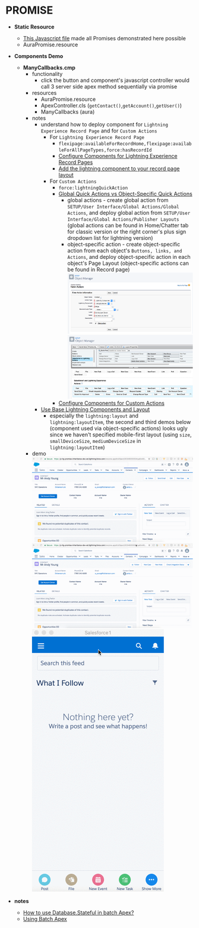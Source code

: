 # PROMISE

* **Static Resource**
  * [This Javascript file](../assets/AuraPromise.js) made all Promises demonstrated here possible
  * AuraPromise.resource

* **Components Demo**
  * **ManyCallbacks.cmp**
    * functionality
      * click the button and component's javascript controller would call 3 server side apex method sequentially via promise
    * resources
      * AuraPromise.resource
      * ApexController.cls (`getContact()`,`getAccount()`,`getUser()`)
      * ManyCallbacks (aura)
    * notes
      * understand how to deploy component for `Lightning Experience Record Page` and for `Custom Actions`
        * For `Lightning Experience Record Page`
          * `flexipage:availableForRecordHome,flexipage:availableForAllPageTypes,force:hasRecordId`
          * [Configure Components for Lightning Experience Record Pages](https://developer.salesforce.com/docs/atlas.en-us.lightning.meta/lightning/components_config_for_app_builder_record_home.htm)
          * [Add the lightning component to your record page layout](http://www.forcewizard.com/blog/adding-lightning-components-lightning-experience)
        * For `Custom Actions`
          * `force:lightningQuickAction`
          * [Global Quick Actions vs Object-Specific Quick Actions](https://trailhead.salesforce.com/modules/salesforce1_mobile_app)
            * global actions - create global action from `SETUP/User Interface/Global Actions/Global Actions`, and deploy global action from `SETUP/User Interface/Global Actions/Publisher Layouts` (global actions can be found in Home/Chatter tab for classic version or the right corner's plus sign dropdown list for lightning version)
            * object-specific action - create object-specific action from each object's `Buttons, links, and Actions`, and deploy object-specific action in each object's Page Layout (object-specific actions can be found in Record page)
            ![1.png](/screenshots/1.png)
            ![2.png](/screenshots/2.png)
          * [Configure Components for Custom Actions](https://developer.salesforce.com/docs/atlas.en-us.lightning.meta/lightning/components_using_lex_s1_config_action.htm)
      * [Use Base Lightning Components and Layout](https://developer.salesforce.com/docs/atlas.en-us.lightning.meta/lightning/lightning_overview.htm)
        * especially the `lightning:layout` and `lightning:layoutItem`, the second and third demos below (component used via object-specific actions) looks ugly since we haven't specified mobile-first layout (using `size`, `smallDeviceSize`, `mediumDeviceSize` in `lightning:layoutItem`)
    * demo
    ![1.gif](/screenshots/1.gif)
    ![2.gif](/screenshots/2.gif)
    ![3.gif](/screenshots/3.gif)

* **notes**


  * [How to use Database.Stateful in batch Apex?](https://developer.salesforce.com/forums/?id=906F00000008zJ5IAI)
  * [Using Batch Apex](https://developer.salesforce.com/docs/atlas.en-us.apexcode.meta/apexcode/apex_batch_interface.htm)
